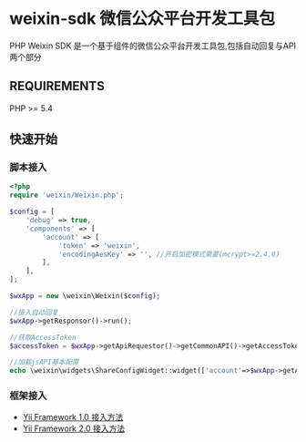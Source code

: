# weixin-sdk 微信公众平台开发工具包
PHP Weixin SDK 是一个基于组件的微信公众平台开发工具包,包括自动回复与API两个部分

## REQUIREMENTS
PHP >= 5.4

## 快速开始

### 脚本接入
```php
<?php
require 'weixin/Weixin.php';

$config = [
    'debug' => true,
    'components' => [
		'account' => [
			'token' => 'weixin',
			'encodingAesKey' => '', //开启加密模式需要(mcrypt>=2.4.0)
		],
    ],
];

$wxApp = new \weixin\Weixin($config);

//接入自动回复
$wxApp->getResponsor()->run();

//获取AccessToken
$accessToken = $wxApp->getApiRequestor()->getCommonAPI()->getAccessToken();

//加载jsAPI基本配置
echo \weixin\widgets\ShareConfigWidget::widget(['account'=>$wxApp->getAccount(),'debug'=>true]);

```

### 框架接入
* [Yii Framework 1.0 接入方法](<Yii1.md>)
* [Yii Framework 2.0 接入方法](<Yii2.md>)

